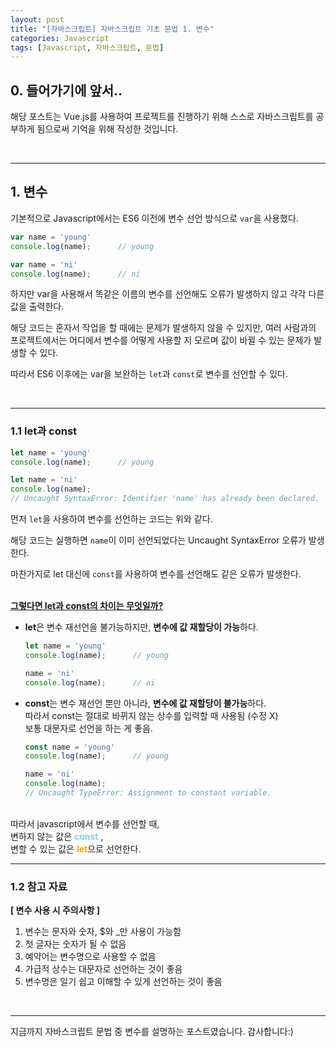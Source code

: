 ```yaml
---
layout: post
title: "[자바스크립트] 자바스크립트 기초 문법 1. 변수"
categories: Javascript
tags: [Javascript, 자바스크립트, 문법]
---
```


## 0. 들어가기에 앞서..
해당 포스트는 Vue.js를 사용하여 프로젝트를 진행하기 위해 스스로 자바스크립트를 공부하게 됨으로써 기억을 위해 작성한 것입니다.

<br/>
<hr/>

## 1. 변수
기본적으로 Javascript에서는 ES6 이전에 변수 선언 방식으로 `var`을 사용했다.

```javascript
var name = 'young'
console.log(name);      // young

var name = 'ni'
console.log(name);      // ni
```
하지만 var을 사용해서 똑같은 이름의 변수를 선언해도 오류가 발생하지 않고 각각 다른 값을 출력한다.

해당 코드는 혼자서 작업을 할 때에는 문제가 발생하지 않을 수 있지만, 여러 사람과의 프로젝트에서는 어디에서 변수를 어떻게 사용할 지 모르며 값이 바뀔 수 있는 문제가 발생할 수 있다.

따라서 ES6 이후에는 var을 보완하는 `let`과 `const`로 변수를 선언할 수 있다.

<br/>
<hr/>

### 1.1 let과 const
```javascript
let name = 'young'
console.log(name);      // young

let name = 'ni'
console.log(name); 
// Uncaught SyntaxError: Identifier 'name' has already been declared.
```
먼저 `let`을 사용하여 변수를 선언하는 코드는 위와 같다.

해당 코드는 실행하면 `name`이 이미 선언되었다는 Uncaught SyntaxError 오류가 발생한다. 

마찬가지로 let 대신에 `const`를 사용하여 변수를 선언해도 같은 오류가 발생한다.

<br/>
<u><b>그렇다면 let과 const의 차이는 무엇일까?</b></u>

- <b>let</b>은 변수 재선언을 불가능하지만, <b>변수에 값 재할당이 가능</b>하다.

    ```javascript
    let name = 'young'
    console.log(name);      // young

    name = 'ni'
    console.log(name);      // ni
    ```
- <b>const</b>는 변수 재선언 뿐만 아니라, <b>변수에 값 재할당이 불가능</b>하다.
    <br/>따라서 const는 절대로 바뀌지 않는 상수를 입력할 때 사용됨 (수정 X)
    <br/>보통 대문자로 선언을 하는 게 좋음.
    
    ```javascript
    const name = 'young'
    console.log(name);      // young

    name = 'ni'
    console.log(name);
    // Uncaught TypeError: Assignment to constant variable.
    ```

<br/>
따라서 javascript에서 변수를 선언할 때, <br/>
변하지 않는 값은 <span style="color:skyblue"><b>const</b></span> , <br/>
변할 수 있는 값은 <span style="color:orange"><b>let</b></span>으로 선언한다.

<br/>
<hr/>

### 1.2 참고 자료
<b>[ 변수 사용 시 주의사항 ]</b>
1. 변수는 문자와 숫자, $와 _만 사용이 가능함
2. 첫 글자는 숫자가 될 수 없음
3. 예약어는 변수명으로 사용할 수 없음
4. 가급적 상수는 대문자로 선언하는 것이 좋음
5. 변수명은 일기 쉽고 이해할 수 있게 선언하는 것이 좋음

<br/>
<hr/>

지금까지 자바스크립트 문법 중 변수를 설명하는 포스트였습니다. 감사합니다:)
